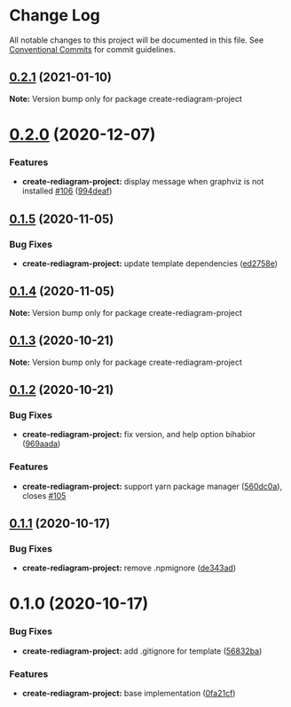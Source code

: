 # Change Log

All notable changes to this project will be documented in this file.
See [Conventional Commits](https://conventionalcommits.org) for commit guidelines.

## [0.2.1](https://github.com/kamiazya/rediagram/compare/create-rediagram-project@0.2.0...create-rediagram-project@0.2.1) (2021-01-10)

**Note:** Version bump only for package create-rediagram-project





# [0.2.0](https://github.com/kamiazya/rediagram/compare/create-rediagram-project@0.1.5...create-rediagram-project@0.2.0) (2020-12-07)


### Features

* **create-rediagram-project:** display message when graphviz is not installed [#106](https://github.com/kamiazya/rediagram/issues/106) ([994deaf](https://github.com/kamiazya/rediagram/commit/994deaf4673bb43082474282bfecf2f03fe027bb))





## [0.1.5](https://github.com/kamiazya/rediagram/compare/create-rediagram-project@0.1.4...create-rediagram-project@0.1.5) (2020-11-05)


### Bug Fixes

* **create-rediagram-project:** update template dependencies ([ed2758e](https://github.com/kamiazya/rediagram/commit/ed2758e24578f971b442b270533700f7197dcf02))





## [0.1.4](https://github.com/kamiazya/rediagram/compare/create-rediagram-project@0.1.3...create-rediagram-project@0.1.4) (2020-11-05)

**Note:** Version bump only for package create-rediagram-project





## [0.1.3](https://github.com/kamiazya/rediagram/compare/create-rediagram-project@0.1.2...create-rediagram-project@0.1.3) (2020-10-21)

**Note:** Version bump only for package create-rediagram-project





## [0.1.2](https://github.com/kamiazya/rediagram/compare/create-rediagram-project@0.1.1...create-rediagram-project@0.1.2) (2020-10-21)


### Bug Fixes

* **create-rediagram-project:** fix version, and help option bihabior ([969aada](https://github.com/kamiazya/rediagram/commit/969aada225e5ae629394d4ca34b77380b13bc491))


### Features

* **create-rediagram-project:** support yarn package manager ([560dc0a](https://github.com/kamiazya/rediagram/commit/560dc0aa51fcfee6b8db539e4d0f467e76866e66)), closes [#105](https://github.com/kamiazya/rediagram/issues/105)





## [0.1.1](https://github.com/kamiazya/rediagram/compare/create-rediagram-project@0.1.0...create-rediagram-project@0.1.1) (2020-10-17)


### Bug Fixes

* **create-rediagram-project:** remove .npmignore ([de343ad](https://github.com/kamiazya/rediagram/commit/de343ad1dd46f61f2ceba43d7ea794f8682a2ae5))





# 0.1.0 (2020-10-17)


### Bug Fixes

* **create-rediagram-project:** add .gitignore for template ([56832ba](https://github.com/kamiazya/rediagram/commit/56832ba8a52426364f81deca5960fef052008138))


### Features

* **create-rediagram-project:** base implementation ([0fa21cf](https://github.com/kamiazya/rediagram/commit/0fa21cfcf6127b8c2aafe720aaedbb8944194672))
